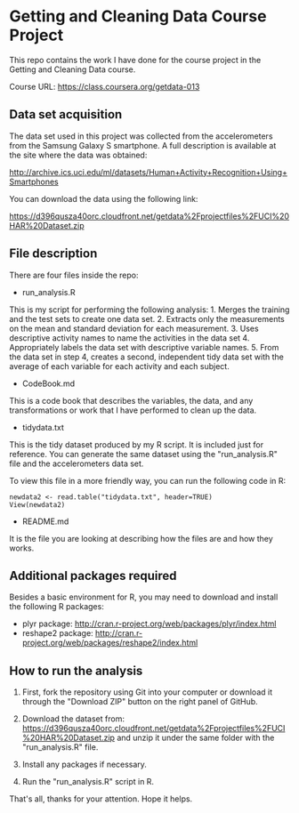# Getting and Cleaning Data Course Project
This repo contains the work I have done for the course project in the Getting and Cleaning Data course.

Course URL: https://class.coursera.org/getdata-013

## Data set acquisition
The data set used in this project was collected from the accelerometers from the Samsung Galaxy S smartphone. A full description is available at the site where the data was obtained: 

http://archive.ics.uci.edu/ml/datasets/Human+Activity+Recognition+Using+Smartphones 

You can download the data using the following link: 

https://d396qusza40orc.cloudfront.net/getdata%2Fprojectfiles%2FUCI%20HAR%20Dataset.zip 

## File description
There are four files inside the repo:

* run_analysis.R

This is my script for performing the following analysis:
	1. Merges the training and the test sets to create one data set.
	2. Extracts only the measurements on the mean and standard deviation for each measurement. 
	3. Uses descriptive activity names to name the activities in the data set
	4. Appropriately labels the data set with descriptive variable names. 
	5. From the data set in step 4, creates a second, independent tidy data set with the average of each variable for each activity and each subject.
	
* CodeBook.md

This is a code book that describes the variables, the data, and any transformations or work that I have performed to clean up the data.

* tidydata.txt

This is the tidy dataset produced by my R script. It is included just for reference. You can generate the same dataset using the "run_analysis.R" file and the accelerometers data set.

To view this file in a more friendly way, you can run the following code in R:

	newdata2 <- read.table("tidydata.txt", header=TRUE)
	View(newdata2)

* README.md

It is the file you are looking at describing how the files are and how they works.

## Additional packages required
Besides a basic environment for R, you may need to download and install the following R packages:

* plyr package: http://cran.r-project.org/web/packages/plyr/index.html
* reshape2 package: http://cran.r-project.org/web/packages/reshape2/index.html

## How to run the analysis
1. First, fork the repository using Git into your computer or download it through the "Download ZIP" button on the right panel of GitHub.

2. Download the dataset from:
https://d396qusza40orc.cloudfront.net/getdata%2Fprojectfiles%2FUCI%20HAR%20Dataset.zip 
and unzip it under the same folder with the "run_analysis.R" file.

3. Install any packages if necessary.

4. Run the "run_analysis.R" script in R.

That's all, thanks for your attention. Hope it helps.